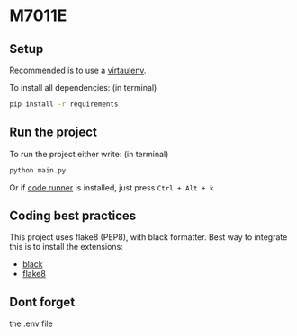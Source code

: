 # M7011E


## Setup
Recommended is to use a [virtaulenv](https://virtualenv.pypa.io/en/latest/).

To install all dependencies: (in terminal)
```bash
pip install -r requirements
```

## Run the project
To run the project either write: (in terminal)
```bash
python main.py
```
Or if [code runner](https://marketplace.visualstudio.com/items?itemName=formulahendry.code-runner) is installed, just press `Ctrl + Alt + k`


## Coding best practices
This project uses flake8 (PEP8), with black formatter. Best way to integrate this is to install the extensions:
* [black](https://marketplace.visualstudio.com/items?itemName=ms-python.black-formatter)
* [flake8](https://marketplace.visualstudio.com/items?itemName=ms-python.flake8)

## Dont forget
the .env file